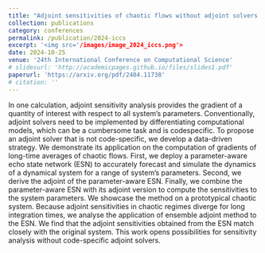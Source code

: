```yaml
---
title: "Adjoint sensitivities of chaotic flows without adjoint solvers: A data-driven approach"
collection: publications
category: conferences
permalink: /publication/2024-iccs
excerpt: '<img src='/images/image_2024_iccs.png'>
date: 2024-10-25
venue: '24th International Conference on Computational Science'
# slidesurl: 'http://academicpages.github.io/files/slides1.pdf'
paperurl: 'https://arxiv.org/pdf/2404.11738'
# citation: ''
---
```

In one calculation, adjoint sensitivity analysis provides the gradient of a quantity of interest with respect to all system’s parameters. Conventionally, adjoint solvers need to be implemented by differentiating computational models, which can be a cumbersome task and is codespecific. To propose an adjoint solver that is not code-specific, we develop
a data-driven strategy. We demonstrate its application on the computation of gradients of long-time averages of chaotic flows. First, we deploy a parameter-aware echo state network (ESN) to accurately forecast and simulate the dynamics of a dynamical system for a range of system’s parameters. Second, we derive the adjoint of the parameter-aware ESN.
Finally, we combine the parameter-aware ESN with its adjoint version to compute the sensitivities to the system parameters. We showcase the method on a prototypical chaotic system. Because adjoint sensitivities in chaotic regimes diverge for long integration times, we analyse the application of ensemble adjoint method to the ESN. We find that the
adjoint sensitivities obtained from the ESN match closely with the original system. This work opens possibilities for sensitivity analysis without code-specific adjoint solvers.